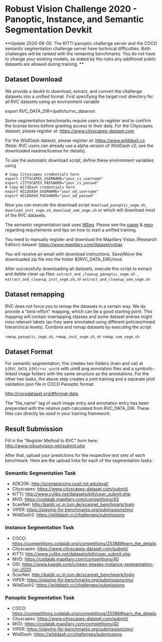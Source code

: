# Robust Vision Challenge 2020 - Panoptic, Instance, and Semantic Segmentation Devkit #

**Update 2020-08-05: The  KITTI panoptic challenge server and the COCO semantic segmentation challenge server have technical difficulties. Both challenges will be ranked with the remaining benchmarks. You do not have to change your existing models, as stated by the rules any additional public datasets are allowed during training. **

## Dataset Download ##

We provide a devkit to download, extract, and convert the challenge datasets into a unified format. First specifying the target root directory for all RVC datasets using an environment variable

export RVC_DATA_DIR=/path/to/rvc_dataroot

Some segmentation benchmarks require users to register and to confirm the license terms before granting access to their data.
For the Cityscapes dataset, please register at: https://www.cityscapes-dataset.com 

For the WildDash dataset, please register at: https://www.wilddash.cc (Note: RVC users can already use a alpha version of WildDash v2; see the downloaded readme/license for details).

To use the automatic download script, define these environment variables using 

```
# Copy Cityscapes credentials here
export CITYSCAPES_USERNAME="your_cs_username"
export CITYSCAPES_PASSWORD="your_cs_passwd"
# Copy WildDash credentials here
export WILDDASH_USERNAME="your_wd_username"
export WILDDASH_PASSWORD="your_wd_passwd"
```

Now you can execute the download script ``` download_panoptic_segm.sh ```, ``` download_inst_segm.sh ```, ``` download_sem_segm.sh ``` or which will download most of the RVC datasets.

The semantic segmentation task uses [MSeg](http://vladlen.info/publications/mseg-composite-dataset-multi-domain-semantic-segmentation). Please see the [paper](http://vladlen.info/papers/MSeg.pdf) & [repo](https://github.com/mseg-dataset) regarding requirements and tips on how to start a unified training. 

You need to manually register and download the Mapillary Vistas (Research Edition) dataset:
https://www.mapillary.com/dataset/vistas

You will receive an email with download instructions. Save/Move the downloaded zip file into the folder ${RVC_DATA_DIR}/mvd.

After successfully downloading all datasets, execute this script to extract and delete clean up files: ```extract_and_cleanup_panoptic_segm.sh ```, ``` extract_and_cleanup_inst_segm.sh ```, or ```extract_and_cleanup_sem_segm.sh ```

## Dataset remapping ###

RVC does not force you to remap the datasets in a certain way. We do provide a "best-effort" mapping, which can be a good starting point. This mapping will contain overlapping classes and some dataset entries might miss relevant labels (as they were annotated using different policies/mixed hierarchical  levels). Combine and remap datasets by executing the script 

 ``` remap_panoptic_segm.sh ```,  ``` remap_inst_segm.sh ```, or ``` remap_sem_segm.sh ```

## Dataset Format ##

For semantic segmentation, this creates two folders (train and val) at ``` ${RVC_DATA_DIR}/rvc_uint8 ``` with uint8 png annotation files and a symbolic-linked image folders with the same structure as the annotations. For the other two tasks, the above step creates a joint training and a separate joint validation json file in COCO Panoptic format:

http://cocodataset.org/#format-data

The "file_name" tag of each image entry and annotation entry has been prepended with the relative path calculated from RVC_DATA_DIR.
These files can directly be used in your training framework.

## Result Submission ##
Fill in the "Register Method to RVC" form here: http://www.robustvision.net/submit.php

After that, upload your predictions for the respective test sets of each benchmark.
Here are the upload links for each of the segmentation tasks:

### Semantic Segmentation Task ###
- ADE20K: http://sceneparsing.csail.mit.edu/eval/
- Cityscapes: https://www.cityscapes-dataset.com/submit/
- KITTI: http://www.cvlibs.net/datasets/kitti/user_submit.php
- MVD: https://codalab.mapillary.com/competitions/43
- ScanNet: http://kaldir.vc.in.tum.de/scannet_benchmark/login
- VIPER: https://playing-for-benchmarks.org/submissions/my/
- WildDash2: https://wilddash.cc/challenges/submissions

### Instance Segmentation Task ###
- COCO: https://competitions.codalab.org/competitions/25388#learn_the_details
- Cityscapes: https://www.cityscapes-dataset.com/submit/
- KITTI: http://www.cvlibs.net/datasets/kitti/user_submit.php
- MVD: https://codalab.mapillary.com/competitions/40
- OID: https://www.kaggle.com/c/open-images-instance-segmentation-rvc-2020
- ScanNet: http://kaldir.vc.in.tum.de/scannet_benchmark/login
- VIPER: https://playing-for-benchmarks.org/submissions/my/
- WildDash2: https://wilddash.cc/challenges/submissions

### Panoptic Segmentation Task ###
- COCO: https://competitions.codalab.org/competitions/25386#learn_the_details
- Cityscapes: https://www.cityscapes-dataset.com/submit/
- MVD: https://codalab.mapillary.com/competitions/42
- VIPER: https://playing-for-benchmarks.org/submissions/my/
- WildDash: https://wilddash.cc/challenges/submissions
